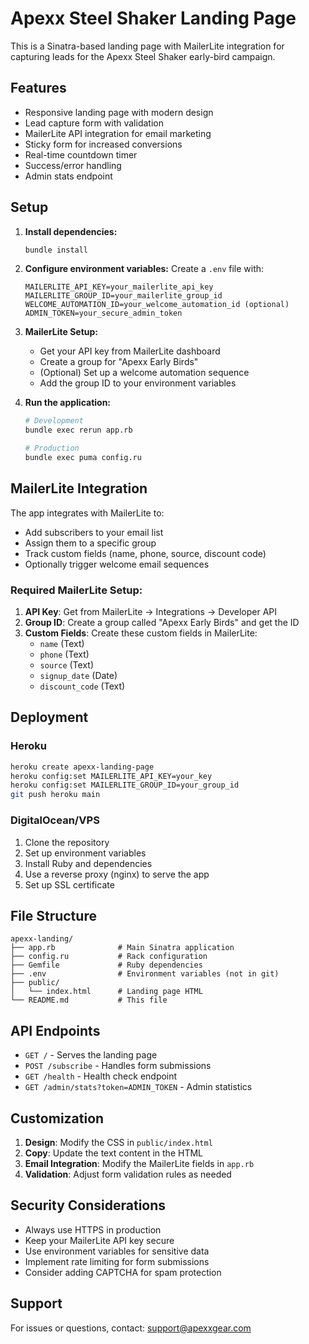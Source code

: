 # Apexx Steel Shaker Landing Page

This is a Sinatra-based landing page with MailerLite integration for capturing leads for the Apexx Steel Shaker early-bird campaign.

## Features

- Responsive landing page with modern design
- Lead capture form with validation
- MailerLite API integration for email marketing
- Sticky form for increased conversions
- Real-time countdown timer
- Success/error handling
- Admin stats endpoint

## Setup

1. **Install dependencies:**
   ```bash
   bundle install
   ```

2. **Configure environment variables:**
   Create a `.env` file with:
   ```
   MAILERLITE_API_KEY=your_mailerlite_api_key
   MAILERLITE_GROUP_ID=your_mailerlite_group_id
   WELCOME_AUTOMATION_ID=your_welcome_automation_id (optional)
   ADMIN_TOKEN=your_secure_admin_token
   ```

3. **MailerLite Setup:**
   - Get your API key from MailerLite dashboard
   - Create a group for "Apexx Early Birds"
   - (Optional) Set up a welcome automation sequence
   - Add the group ID to your environment variables

4. **Run the application:**
   ```bash
   # Development
   bundle exec rerun app.rb

   # Production
   bundle exec puma config.ru
   ```

## MailerLite Integration

The app integrates with MailerLite to:
- Add subscribers to your email list
- Assign them to a specific group
- Track custom fields (name, phone, source, discount code)
- Optionally trigger welcome email sequences

### Required MailerLite Setup:

1. **API Key**: Get from MailerLite → Integrations → Developer API
2. **Group ID**: Create a group called "Apexx Early Birds" and get the ID
3. **Custom Fields**: Create these custom fields in MailerLite:
   - `name` (Text)
   - `phone` (Text)
   - `source` (Text)
   - `signup_date` (Date)
   - `discount_code` (Text)

## Deployment

### Heroku
```bash
heroku create apexx-landing-page
heroku config:set MAILERLITE_API_KEY=your_key
heroku config:set MAILERLITE_GROUP_ID=your_group_id
git push heroku main
```

### DigitalOcean/VPS
1. Clone the repository
2. Set up environment variables
3. Install Ruby and dependencies
4. Use a reverse proxy (nginx) to serve the app
5. Set up SSL certificate

## File Structure
```
apexx-landing/
├── app.rb              # Main Sinatra application
├── config.ru           # Rack configuration
├── Gemfile             # Ruby dependencies
├── .env                # Environment variables (not in git)
├── public/
│   └── index.html      # Landing page HTML
└── README.md           # This file
```

## API Endpoints

- `GET /` - Serves the landing page
- `POST /subscribe` - Handles form submissions
- `GET /health` - Health check endpoint
- `GET /admin/stats?token=ADMIN_TOKEN` - Admin statistics

## Customization

1. **Design**: Modify the CSS in `public/index.html`
2. **Copy**: Update the text content in the HTML
3. **Email Integration**: Modify the MailerLite fields in `app.rb`
4. **Validation**: Adjust form validation rules as needed

## Security Considerations

- Always use HTTPS in production
- Keep your MailerLite API key secure
- Use environment variables for sensitive data
- Implement rate limiting for form submissions
- Consider adding CAPTCHA for spam protection

## Support

For issues or questions, contact: support@apexxgear.com
